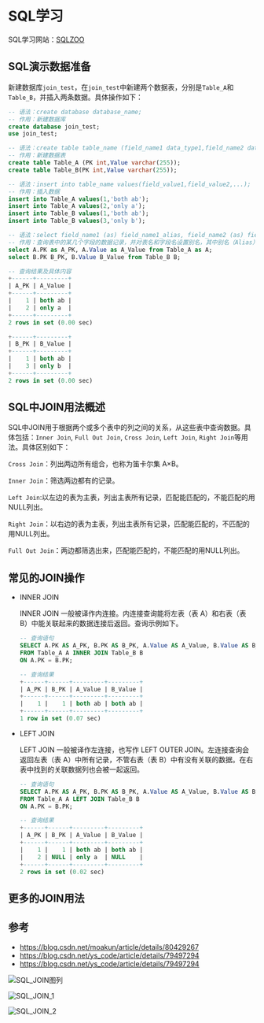 # SQL学习

SQL学习网站：[SQLZOO](https://sqlzoo.net/wiki/SQL_Tutorial)

## SQL演示数据准备

新建数据库`join_test`，在`join_test`中新建两个数据表，分别是`Table_A`和`Table_B`，并插入两条数据。具体操作如下：

``` sql
-- 语法：create database database_name;
-- 作用：新建数据库
create database join_test;
use join_test;

-- 语法：create table table_name (field_name1 data_type1,field_name2 data_type2,...);
-- 作用：新建数据表
create table Table_A (PK int,Value varchar(255));
create table Table_B(PK int,Value varchar(255));

-- 语法：insert into table_name values(field_value1,field_value2,...);
-- 作用：插入数据
insert into Table_A values(1,'both ab');
insert into Table_A values(2,'only a');
insert into Table_B values(1,'both ab');
insert into Table_B values(3,'only b');
```

``` sql
-- 语法：select field_name1 (as) field_name1_alias, field_name2 (as) field_name2_alias from table_name (as) table_name_alias;
-- 作用：查询表中的某几个字段的数据记录，并对表名和字段名设置别名，其中别名（Alias）的关键字为as,一般可以省略。
select A.PK as A_PK, A.Value as A_Value from Table_A as A;
select B.PK B_PK, B.Value B_Value from Table_B B;

-- 查询结果及具体内容
+------+---------+
| A_PK | A_Value |
+------+---------+
|    1 | both ab |
|    2 | only a  |
+------+---------+
2 rows in set (0.00 sec)

+------+---------+
| B_PK | B_Value |
+------+---------+
|    1 | both ab |
|    3 | only b  |
+------+---------+
2 rows in set (0.00 sec)

```

## SQL中JOIN用法概述

SQL中JOIN用于根据两个或多个表中的列之间的关系，从这些表中查询数据。具体包括：`Inner Join`, `Full Out Join`, `Cross Join`, `Left Join`, `Right Join`等用法。具体区别如下：

`Cross Join`：列出两边所有组合，也称为笛卡尔集 A×B。

`Inner Join`：筛选两边都有的记录。

`Left Join`:以左边的表为主表，列出主表所有记录，匹配能匹配的，不能匹配的用 NULL列出。

`Right Join`：以右边的表为主表，列出主表所有记录，匹配能匹配的，不匹配的用NULL列出。

`Full Out Join`：两边都筛选出来，匹配能匹配的，不能匹配的用NULL列出。

## 常见的JOIN操作

* INNER JOIN

   INNER JOIN 一般被译作内连接。内连接查询能将左表（表 A）和右表（表 B）中能关联起来的数据连接后返回。查询示例如下。
   
  ``` sql
  -- 查询语句
  SELECT A.PK AS A_PK, B.PK AS B_PK, A.Value AS A_Value, B.Value AS B_Value
  FROM Table_A A INNER JOIN Table_B B
  ON A.PK = B.PK;
  
  -- 查询结果
  +------+------+---------+---------+
  | A_PK | B_PK | A_Value | B_Value |
  +------+------+---------+---------+
  |    1 |    1 | both ab | both ab |
  +------+------+---------+---------+
  1 row in set (0.07 sec)
  ```
 
 * LEFT JOIN
 
   LEFT JOIN 一般被译作左连接，也写作 LEFT OUTER JOIN。左连接查询会返回左表（表 A）中所有记录，不管右表（表 B）中有没有关联的数据。在右表中找到的关联数据列也会被一起返回。
   
   ```sql
   -- 查询语句
   SELECT A.PK AS A_PK, B.PK AS B_PK, A.Value AS A_Value, B.Value AS B_Value
   FROM Table_A A LEFT JOIN Table_B B
   ON A.PK = B.PK;

   -- 查询结果
   +------+------+---------+---------+
   | A_PK | B_PK | A_Value | B_Value |
   +------+------+---------+---------+
   |    1 |    1 | both ab | both ab |
   |    2 | NULL | only a  | NULL    |
   +------+------+---------+---------+
   2 rows in set (0.02 sec)
   ```
   
   
   


## 更多的JOIN用法



## 参考
* https://blog.csdn.net/moakun/article/details/80429267
* https://blog.csdn.net/ys_code/article/details/79497294
* https://blog.csdn.net/ys_code/article/details/79497294

![SQL_JOIN图列](https://img-blog.csdnimg.cn/20181107162131341.jpg?x-oss-process=image/watermark,type_ZmFuZ3poZW5naGVpdGk,shadow_10,text_aHR0cHM6Ly9ibG9nLmNzZG4ubmV0L20wXzM4MDYzMTcy,size_16,color_FFFFFF,t_70)

![SQL_JOIN_1](https://img-blog.csdn.net/20170426144430691?watermark/2/text/aHR0cDovL2Jsb2cuY3Nkbi5uZXQvZnJ5Y24=/font/5a6L5L2T/fontsize/400/fill/I0JBQkFCMA==/dissolve/70/gravity/Center)

![SQL_JOIN_2](https://img-blog.csdn.net/20170426144540551?watermark/2/text/aHR0cDovL2Jsb2cuY3Nkbi5uZXQvZnJ5Y24=/font/5a6L5L2T/fontsize/400/fill/I0JBQkFCMA==/dissolve/70/gravity/Center)

